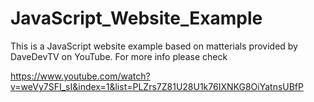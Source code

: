 # JavaScript_Website_Example
This is a JavaScript website example based on matterials provided by DaveDevTV on YouTube. For more info please check 

https://www.youtube.com/watch?v=weVy7SFI_sI&index=1&list=PLZrs7Z81U28U1k76IXNKG8OiYatnsUBfP
